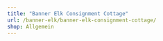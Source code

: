 ```yaml
---
title: "Banner Elk Consignment Cottage"
url: /banner-elk/banner-elk-consignment-cottage/
shop: Allgemein
---
```

